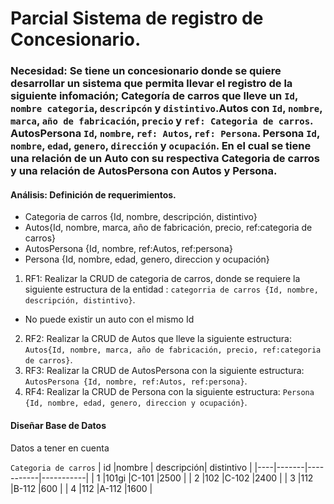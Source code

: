 # Parcial Sistema de registro de Concesionario.

### Necesidad: Se tiene un concesionario donde se quiere desarrollar un sistema que permita llevar el registro de la siguiente infomación; Categoría de carros que lleve un `Id`, `nombre categoria`, `descripcón` y `distintivo`.Autos con `Id`, `nombre`, `marca`, `año de fabricación`, `precio` y `ref: Categoria de carros`. AutosPersona `Id`, `nombre`, `ref: Autos`, `ref: Persona`. Persona `Id`, `nombre`, `edad`, `genero`, `dirección` y `ocupación`. En el cual se tiene una relación de un Auto con su respectiva Categoria de carros y una relación de AutosPersona con Autos y Persona.  


#### Análisis: Definición de requerimientos. 

* Categoria de carros {Id, nombre, descripción, distintivo}
* Autos{Id, nombre, marca, año de fabricación, precio, ref:categoria de carros}
* AutosPersona {Id, nombre, ref:Autos, ref:persona}
* Persona {Id, nombre, edad, genero, direccion y ocupación}

1. RF1: Realizar la CRUD de categoria de carros, donde se requiere la siguiente estructura de la entidad : `categorria de carros {Id, nombre, descripción, distintivo}`.
- No puede existir un auto con el mismo Id
2. RF2: Realizar la CRUD de Autos que lleve la siguiente estructura: `Autos{Id, nombre, marca, año de fabricación, precio, ref:categoria de carros}`. 
3. RF3: Realizar la CRUD de AutosPersona con la siguiente estructura: `AutosPersona {Id, nombre, ref:Autos, ref:persona}`.
4. RF4: Realizar la CRUD de Persona con la siguiente estructura: `Persona {Id, nombre, edad, genero, direccion y ocupación}`.

#### Diseñar Base de Datos
Datos a tener en cuenta

`Categoria de carros`
| id |nombre | descripción| distintivo |
|----|-------|-----------|-----------|
|  1 |101gi    |C-101      |2500       |
|  2 |102    |C-102      |2400       |
|  3 |112    |B-112      |600        |
|  4 |112    |A-112      |1600       |
